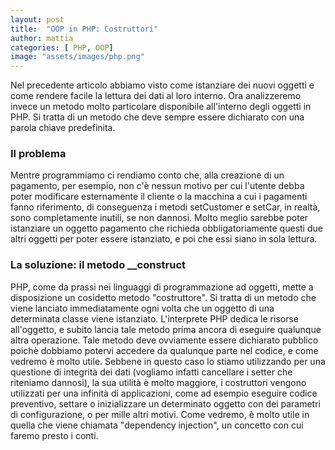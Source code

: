 ```yaml
---
layout: post
title:  "OOP in PHP: Costruttori"
author: mattia
categories: [ PHP, OOP]
image: "assets/images/php.png"
---
```


Nel precedente articolo abbiamo visto come istanziare dei nuovi oggetti e come rendere facile la lettura dei dati al loro interno. Ora analizzeremo invece un metodo molto particolare disponibile all'interno degli oggetti in PHP. Si tratta di un metodo che deve sempre essere dichiarato con una parola chiave predefinita.


### Il problema


Mentre programmiamo ci rendiamo conto che, alla creazione di un pagamento, per esempio, non c'è nessun motivo per cui l'utente debba poter modificare esternamente il cliente o la macchina a cui i pagamenti fanno riferimento, di conseguenza i metodi setCustomer e setCar, in realtà, sono completamente inutili, se non dannosi. Molto meglio sarebbe poter istanziare un oggetto pagamento che richieda obbligatoriamente questi due altri oggetti per poter essere istanziato, e poi che essi siano in sola lettura.

### La soluzione: il metodo __construct


PHP, come da prassi nei linguaggi di programmazione ad oggetti, mette a disposizione un cosidetto metodo "costruttore". Si tratta di un metodo che viene lanciato immediatamente ogni volta che un oggetto di una determinata classe viene istanziato. L'interprete PHP dedica le risorse all'oggetto, e subito lancia tale metodo prima ancora di eseguire qualunque altra operazione. Tale metodo deve ovviamente essere dichiarato pubblico poichè dobbiamo potervi accedere da qualunque parte nel codice, e come vedremo è molto utile. Sebbene in questo caso lo stiamo utilizzando per una questione di integrità dei dati (vogliamo infatti cancellare i setter che riteniamo dannosi), la sua utilità è molto maggiore, i costruttori vengono utilizzati per una infinità di applicazioni, come ad esempio eseguire codice preventivo, settare o inizializzare un determinato oggetto con dei parametri di configurazione, o per mille altri motivi. Come vedremo, è molto utile in quella che viene chiamata "dependency injection", un concetto con cui faremo presto i conti.
